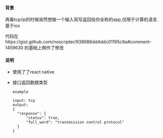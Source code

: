 #### 背景

再看tcp/ip的时候突然想做一个输入简写返回给你全称的app,仅限于计算机语言.基于ios

代码在https://gist.github.com/noscripter/938986dd4ddc01195c9a#comment-1459630 的基础上稍作了修改

#### 说明

- 使用了了react native
  
- 接口返回数据类型
  
  ``` 
  example
  
  input: tcp
  output:
  {
  	"response": {
      	"status": true, 
      	"full_word": "transmission control protocol"
  	}
  }
  ```
